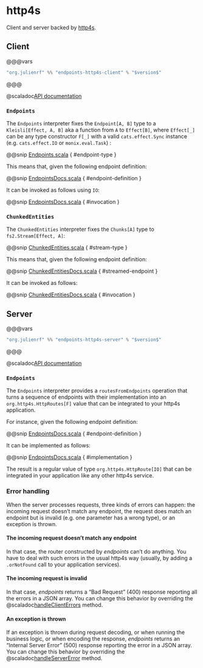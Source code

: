 # http4s

Client and server backed by [http4s](http://http4s.org).

## Client

@@@vars
~~~ scala
"org.julienrf" %% "endpoints-http4s-client" % "$version$"
~~~
@@@

@scaladoc[API documentation](endpoints.http4s.client.index)

### `Endpoints`

The `Endpoints` interpreter fixes the `Endpoint[A, B]` type to a `Kleisli[Effect, A, B]` aka a function
from `A` to `Effect[B]`, where `Effect[_]` can be any type constructor `F[_]` with a valid `cats.effect.Sync` instance (e.g. `cats.effect.IO` or `monix.eval.Task`) :

@@snip [Endpoints.scala](/http4s/client/src/main/scala/endpoints/http4s/client/Endpoints.scala) { #endpoint-type }

This means that, given the following endpoint definition:

@@snip [EndpointsDocs.scala](/algebras/algebra/src/test/scala/endpoints/algebra/EndpointsDocs.scala) { #endpoint-definition }

It can be invoked as follows using `IO`:

@@snip [EndpointsDocs.scala](/http4s/client/src/test/scala/endpoints/http4s/client/EndpointsDocs.scala) { #invocation }

### `ChunkedEntities`

The `ChunkedEntities` interpreter fixes the `Chunks[A]` type to `fs2.Stream[Effect, A]`:

@@snip [ChunkedEntities.scala](/http4s/client/src/main/scala/endpoints/http4s/client/ChunkedEntities.scala) { #stream-type }

This means that, given the following endpoint definition:

@@snip [ChunkedEntitiesDocs.scala](/algebras/algebra/src/test/scala/endpoints/algebra/ChunkedEntitiesDocs.scala) { #streamed-endpoint }

It can be invoked as follows:

@@snip [ChunkedEntitiesDocs.scala](/http4s/client/src/test/scala/endpoints/http4s/client/ChunkedEntitiesDocs.scala) { #invocation }

## Server

@@@vars
~~~ scala
"org.julienrf" %% "endpoints-http4s-server" % "$version$"
~~~
@@@

@scaladoc[API documentation](endpoints.http4s.server.index)

### `Endpoints`

The `Endpoints` interpreter provides a `routesFromEndpoints` operation that
turns a sequence of endpoints with their implementation into an `org.http4s.HttpRoutes[F]`
value that can be integrated to your http4s application.

For instance, given the following endpoint definition:

@@snip [EndpointsDocs.scala](/algebras/algebra/src/test/scala/endpoints/algebra/EndpointsDocs.scala) { #endpoint-definition }

It can be implemented as follows:

@@snip [EndpointsDocs.scala](/http4s/server/src/test/scala/endpoints/http4s/server/EndpointsDocs.scala) { #implementation }

The result is a regular value of type `org.http4s.HttpRoute[IO]` that can be integrated in your application like
any other http4s service.

### Error handling

When the server processes requests, three kinds of errors can happen: the incoming request doesn’t match
any endpoint, the request does match an endpoint but is invalid (e.g. one parameter has a wrong type), or
an exception is thrown.

#### The incoming request doesn’t match any endpoint

In that case, the router constructed by *endpoints* can’t do anything. You have to deal with such
errors in the usual http4s way (usually, by adding a `.orNotFound` call to your application
services).

#### The incoming request is invalid

In that case, *endpoints* returns a “Bad Request” (400) response reporting all the errors in a
JSON array. You can change this behavior by overriding the
@scaladoc[handleClientErrors](endpoints.http4s.server.EndpointsWithCustomErrors) method.

#### An exception is thrown

If an exception is thrown during request decoding, or when running the business logic, or when
encoding the response, *endpoints* returns an “Internal Server Error” (500) response reporting
the error in a JSON array. You can change this behavior by overriding the
@scaladoc[handleServerError](endpoints.http4s.server.EndpointsWithCustomErrors) method.
